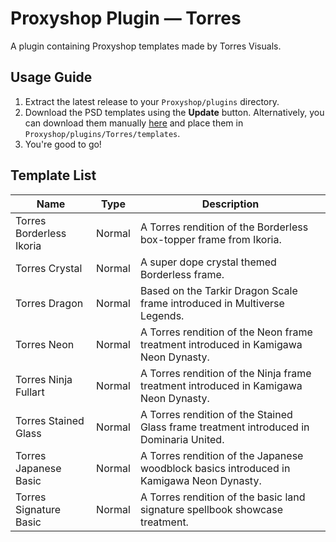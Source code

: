 # Proxyshop Plugin — Torres
A plugin containing Proxyshop templates made by Torres Visuals.

## Usage Guide
1. Extract the latest release to your `Proxyshop/plugins` directory.
2. Download the PSD templates using the **Update** button. Alternatively, you can download them manually [here](https://drive.google.com/drive/u/1/folders/1t1AVDJq59G-2aiXTPetXfTDTNs1qu63H)
and place them in `Proxyshop/plugins/Torres/templates`.
3. You're good to go!

##  Template List
| Name                     | Type   | Description                                                                              |
|--------------------------|--------|------------------------------------------------------------------------------------------|
| Torres Borderless Ikoria | Normal | A Torres rendition of the Borderless box-topper frame from Ikoria.                       |
| Torres Crystal           | Normal | A super dope crystal themed Borderless frame.                                            |
| Torres Dragon            | Normal | Based on the Tarkir Dragon Scale frame introduced in Multiverse Legends.                 |
| Torres Neon              | Normal | A Torres rendition of the Neon frame treatment introduced in Kamigawa Neon Dynasty.      |
| Torres Ninja Fullart     | Normal | A Torres rendition of the Ninja frame treatment introduced in Kamigawa Neon Dynasty.     |
| Torres Stained Glass     | Normal | A Torres rendition of the Stained Glass frame treatment introduced in Dominaria United.  |
| Torres Japanese Basic    | Normal | A Torres rendition of the Japanese woodblock basics introduced in Kamigawa Neon Dynasty. |
| Torres Signature Basic   | Normal | A Torres rendition of the basic land signature spellbook showcase treatment.             |